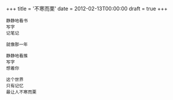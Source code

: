 +++
title = '不寒而栗'
date = 2012-02-13T00:00:00
draft = true
+++

```text
静静地看书
写字
记笔记

就像那一年

静静地看推
写字
想着你

这个世界
只有记忆
最让人不寒而栗
```
